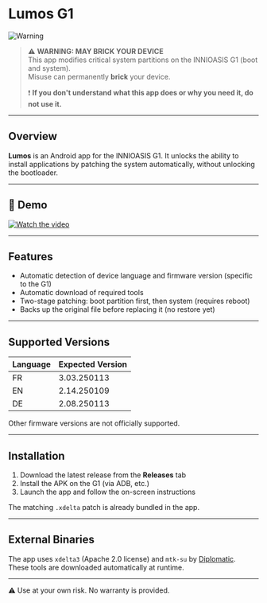 # Lumos G1

![Warning](https://img.shields.io/badge/warning-system%20modification-critical?style=for-the-badge&color=red)

> ⚠️ **WARNING: MAY BRICK YOUR DEVICE**  
> This app modifies critical system partitions on the INNIOASIS G1 (boot and system).  
> Misuse can permanently **brick** your device.  
>
> ❗ **If you don't understand what this app does or why you need it, do not use it.**

---

## Overview

**Lumos** is an Android app for the INNIOASIS G1. It unlocks the ability to install applications by patching the system automatically, without unlocking the bootloader.

---

## 🎥 Demo

[![Watch the video](https://img.youtube.com/vi/F3ZEJCmKp9I/0.jpg)](https://www.youtube.com/watch?v=F3ZEJCmKp9I)

---

## Features

- Automatic detection of device language and firmware version (specific to the G1)
- Automatic download of required tools
- Two-stage patching: boot partition first, then system (requires reboot)
- Backs up the original file before replacing it (no restore yet)

---

## Supported Versions

| Language | Expected Version |
|----------|------------------|
| FR       | 3.03.250113      |
| EN       | 2.14.250109      |
| DE       | 2.08.250113      |

Other firmware versions are not officially supported.

---

## Installation

1. Download the latest release from the **Releases** tab
2. Install the APK on the G1 (via ADB, etc.)
3. Launch the app and follow the on-screen instructions

The matching `.xdelta` patch is already bundled in the app.

---

## External Binaries

The app uses `xdelta3` (Apache 2.0 license) and `mtk-su` by [Diplomatic](https://forum.xda-developers.com/member.php?u=8132642).  
These tools are downloaded automatically at runtime.

---

⚠️ Use at your own risk. No warranty is provided.
